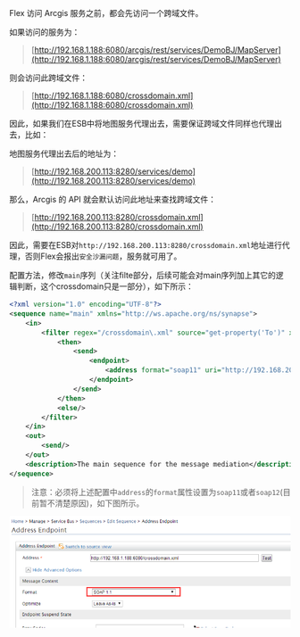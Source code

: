 Flex 访问 Arcgis 服务之前，都会先访问一个跨域文件。

如果访问的服务为：
> [http://192.168.1.188:6080/arcgis/rest/services/DemoBJ/MapServer](http://192.168.1.188:6080/arcgis/rest/services/DemoBJ/MapServer)

则会访问此跨域文件：
> [http://192.168.1.188:6080/crossdomain.xml](http://192.168.1.188:6080/crossdomain.xml)

因此，如果我们在ESB中将地图服务代理出去，需要保证跨域文件同样也代理出去，比如：

地图服务代理出去后的地址为：
> [http://192.168.200.113:8280/services/demo](http://192.168.200.113:8280/services/demo)

那么，Arcgis 的 API 就会默认访问此地址来查找跨域文件：

> [http://192.168.200.113:8280/crossdomain.xml](http://192.168.200.113:8280/crossdomain.xml)

因此，需要在ESB对`http://192.168.200.113:8280/crossdomain.xml`地址进行代理，否则Flex会报出`安全沙漏问题`，服务就可用了。

配置方法，修改`main`序列（关注filte部分，后续可能会对main序列加上其它的逻辑判断，这个crossdomain只是一部分），如下所示：
```xml
<?xml version="1.0" encoding="UTF-8"?>
<sequence name="main" xmlns="http://ws.apache.org/ns/synapse">
    <in>
        <filter regex="/crossdomain\.xml" source="get-property('To')" xmlns:ns="http://org.apache.synapse/xsd">
            <then>
                <send>
                    <endpoint>
                        <address format="soap11" uri="http://192.168.200.113:8280/crossdomain.xml"/>
                    </endpoint>
                </send>
            </then>
            <else/>
        </filter>
    </in>
    <out>
        <send/>
    </out>
    <description>The main sequence for the message mediation</description>
</sequence>
```
> 注意：必须将上述配置中`address`的`format`属性设置为`soap11`或者`soap12`(目前暂不清楚原因)，如下图所示。

![](./img/1.png)